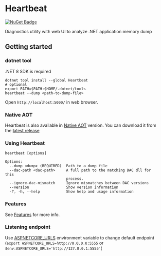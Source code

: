 # Heartbeat
[![NuGet Badge](https://buildstats.info/nuget/heartbeat?includePreReleases=false&dWidth=0)](https://www.nuget.org/packages/Heartbeat/)

Diagnostics utility with web UI to analyze .NET application memory dump

## Getting started

### dotnet tool

.NET 8 SDK is required

```shell
dotnet tool install --global Heartbeat
# optional
export PATH=$PATH:$HOME/.dotnet/tools
heartbeat --dump <path-to-dump-file>
```
Open `http://localhost:5000/` in web browser.

### Native AOT
Heartbeat is also available in [Native AOT](https://learn.microsoft.com/en-us/dotnet/core/deploying/native-aot/) version. You can download it from the [latest release](https://github.com/Ne4to/Heartbeat/releases/latest)

<!---
TODO: update description
## Summary

The purpose of the Heartbeat is finding runtime issues of .NET application in the production environment such as spontaneous high memory / CPU usage, high latency and so on.
Usually such situations occur unpredictable and after that there is not enough information to find the cause.
The detailed information is required to find the cause, but it is impossible to collect detailed information about running processes all the time, collecting such data consumes huge resources.
The collected data needs to be interpreted, it is long and not always straightforward process that could be automated.

## Overview
The system consists of three major parts: Monitor, Data Collector and Issue Finder:

Monitor example:
- CPU usage;
- RAM usage;
- Performance counter;
- I/O latency;
- Events from application code;
- Timers from application code.

Data Collector example:
- Full Memory Dump;
- Record ETW events;
- Record network events;
- Attach .NET invasive debugger and collect .NET specific information (ClrMd).

Issue Finder example:
- Find a place with huge memory allocation;
- Find hot stack traces;
- Find hung System.Threading.Tasks.Task objects;
- Find System.Threading.Tasks.Task state.
-->
### Using Heartbeat

```
heartbeat [options]

Options:
  --dump <dump> (REQUIRED)  Path to a dump file
  --dac-path <dac-path>     A full path to the matching DAC dll for this
                            process.
  --ignore-dac-mismatch     Ignore mismatches between DAC versions
  --version                 Show version information
  -?, -h, --help            Show help and usage information
```

### Features
<!-- do not change to relative path, file included in NuGet readme it works only with absolute path -->
See [Features](https://github.com/Ne4to/Heartbeat/blob/master/docs/features.md) for more info.

### Listening endpoint

Use [ASPNETCORE_URLS](https://learn.microsoft.com/en-us/aspnet/core/fundamentals/servers/kestrel/endpoints?view=aspnetcore-8.0) environment variable to change default endpoint (`export ASPNETCORE_URLS=http://0.0.0.0:5555` or `$env:ASPNETCORE_URLS='http://127.0.0.1:5555'`)

